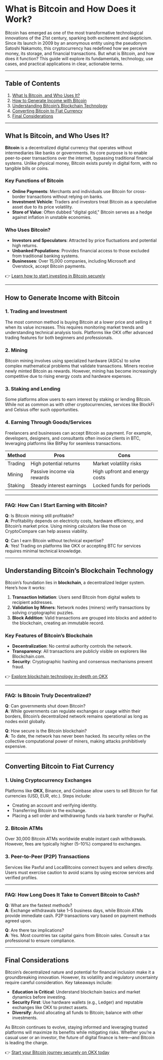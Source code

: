 # What is Bitcoin and How Does it Work?

Bitcoin has emerged as one of the most transformative technological innovations of the 21st century, sparking both excitement and skepticism. Since its launch in 2009 by an anonymous entity using the pseudonym Satoshi Nakamoto, this cryptocurrency has redefined how we perceive money, its storage, and financial transactions. But what is Bitcoin, and how does it function? This guide will explore its fundamentals, technology, use cases, and practical applications in clear, actionable terms.

---

## Table of Contents  
1. [What Is Bitcoin, and Who Uses It?](#what-is-bitcoin-and-who-uses-it)  
2. [How to Generate Income with Bitcoin](#how-to-generate-income-with-bitcoin)  
3. [Understanding Bitcoin’s Blockchain Technology](#understanding-bitcoins-blockchain-technology)  
4. [Converting Bitcoin to Fiat Currency](#converting-bitcoin-to-fiat-currency)  
5. [Final Considerations](#final-considerations)  

---

## What Is Bitcoin, and Who Uses It?

**Bitcoin** is a decentralized digital currency that operates without intermediaries like banks or governments. Its core purpose is to enable peer-to-peer transactions over the internet, bypassing traditional financial systems. Unlike physical money, Bitcoin exists purely in digital form, with no tangible bills or coins.

### Key Functions of Bitcoin  
- **Online Payments**: Merchants and individuals use Bitcoin for cross-border transactions without relying on banks.  
- **Investment Vehicle**: Traders and investors treat Bitcoin as a speculative asset due to its price volatility.  
- **Store of Value**: Often dubbed "digital gold," Bitcoin serves as a hedge against inflation in unstable economies.  

### Who Uses Bitcoin?  
- **Investors and Speculators**: Attracted by price fluctuations and potential high returns.  
- **Unbanked Populations**: Provides financial access to those excluded from traditional banking systems.  
- **Businesses**: Over 15,000 companies, including Microsoft and Overstock, accept Bitcoin payments.  

👉 [Learn how to start investing in Bitcoin securely](https://bit.ly/okx-bonus)

---

## How to Generate Income with Bitcoin

### 1. Trading and Investment  
The most common method is buying Bitcoin at a lower price and selling it when its value increases. This requires monitoring market trends and understanding technical analysis tools. Platforms like OKX offer advanced trading features for both beginners and professionals.

### 2. Mining  
Bitcoin mining involves using specialized hardware (ASICs) to solve complex mathematical problems that validate transactions. Miners receive newly minted Bitcoin as rewards. However, mining has become increasingly competitive due to rising energy costs and hardware expenses.

### 3. Staking and Lending  
Some platforms allow users to earn interest by staking or lending Bitcoin. While not as common as with other cryptocurrencies, services like BlockFi and Celsius offer such opportunities.  

### 4. Earning Through Goods/Services  
Freelancers and businesses can accept Bitcoin as payment. For example, developers, designers, and consultants often invoice clients in BTC, leveraging platforms like BitPay for seamless transactions.

| Method          | Pros                          | Cons                          |  
|-----------------|-------------------------------|-------------------------------|  
| Trading         | High potential returns        | Market volatility risks       |  
| Mining          | Passive income via rewards    | High upfront and energy costs |  
| Staking         | Steady interest earnings      | Locked funds for periods      |  

---

### FAQ: How Can I Start Earning with Bitcoin?  
**Q**: Is Bitcoin mining still profitable?  
**A**: Profitability depends on electricity costs, hardware efficiency, and Bitcoin’s market price. Using mining calculators like those on CryptoCompare can help assess viability.  

**Q**: Can I earn Bitcoin without technical expertise?  
**A**: Yes! Trading on platforms like OKX or accepting BTC for services requires minimal technical knowledge.  

---

## Understanding Bitcoin’s Blockchain Technology

Bitcoin’s foundation lies in **blockchain**, a decentralized ledger system. Here’s how it works:  

1. **Transaction Initiation**: Users send Bitcoin from digital wallets to recipient addresses.  
2. **Validation by Miners**: Network nodes (miners) verify transactions by solving cryptographic puzzles.  
3. **Block Addition**: Valid transactions are grouped into blocks and added to the blockchain, creating an immutable record.  

### Key Features of Bitcoin’s Blockchain  
- **Decentralization**: No central authority controls the network.  
- **Transparency**: All transactions are publicly visible on explorers like Blockchain.com.  
- **Security**: Cryptographic hashing and consensus mechanisms prevent fraud.  

👉 [Explore blockchain technology in-depth on OKX](https://bit.ly/okx-bonus)

---

### FAQ: Is Bitcoin Truly Decentralized?  
**Q**: Can governments shut down Bitcoin?  
**A**: While governments can regulate exchanges or usage within their borders, Bitcoin’s decentralized network remains operational as long as nodes exist globally.  

**Q**: How secure is the Bitcoin blockchain?  
**A**: To date, the network has never been hacked. Its security relies on the collective computational power of miners, making attacks prohibitively expensive.  

---

## Converting Bitcoin to Fiat Currency

### 1. Using Cryptocurrency Exchanges  
Platforms like **OKX**, Binance, and Coinbase allow users to sell Bitcoin for fiat currencies (USD, EUR, etc.). Steps include:  
- Creating an account and verifying identity.  
- Transferring Bitcoin to the exchange.  
- Placing a sell order and withdrawing funds via bank transfer or PayPal.  

### 2. Bitcoin ATMs  
Over 30,000 Bitcoin ATMs worldwide enable instant cash withdrawals. However, fees are typically higher (5–10%) compared to exchanges.  

### 3. Peer-to-Peer (P2P) Transactions  
Services like Paxful and LocalBitcoins connect buyers and sellers directly. Users must exercise caution to avoid scams by using escrow services and verified profiles.  

---

### FAQ: How Long Does It Take to Convert Bitcoin to Cash?  
**Q**: What are the fastest methods?  
**A**: Exchange withdrawals take 1–5 business days, while Bitcoin ATMs provide immediate cash. P2P transactions vary based on payment methods agreed upon.  

**Q**: Are there tax implications?  
**A**: Yes. Most countries tax capital gains from Bitcoin sales. Consult a tax professional to ensure compliance.  

---

## Final Considerations

Bitcoin’s decentralized nature and potential for financial inclusion make it a groundbreaking innovation. However, its volatility and regulatory uncertainty require careful consideration. Key takeaways include:  
- **Education is Critical**: Understand blockchain basics and market dynamics before investing.  
- **Security First**: Use hardware wallets (e.g., Ledger) and reputable exchanges like OKX to protect assets.  
- **Diversify**: Avoid allocating all funds to Bitcoin; balance with other investments.  

As Bitcoin continues to evolve, staying informed and leveraging trusted platforms will maximize its benefits while mitigating risks. Whether you’re a casual user or an investor, the future of digital finance is here—and Bitcoin is leading the charge.

👉 [Start your Bitcoin journey securely on OKX today](https://bit.ly/okx-bonus)